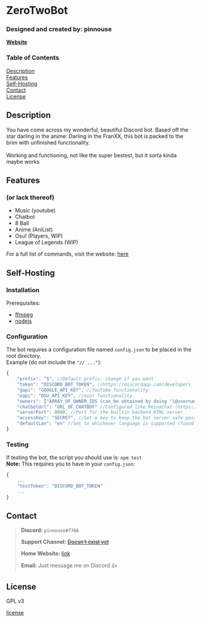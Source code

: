 # ZeroTwoBot
### Designed and created by: pinnouse
**[Website](http://gnowbros.com/zerotwo)**

### Table of Contents
[Description](#description)<br />
[Features](#features)<br />
[Self-Hosting](#self-hosting)<br />
[Contact](#contact)<br />
[License](#license)

## Description
You have come across my wonderful, beautiful Discord bot. Based off the star darling in the anime: Darling in the FranXX, this bot is packed to the brim with unfinished functionality.
<br />
<br />
Working and functioning, not like the super bestest, but it sorta kinda maybe works

## Features
### (or lack thereof)
- Music (youtube)
- Chatbot
- 8 Ball
- Anime (AniList)
- Osu! (Players, WIP)
- League of Legends (WIP)

For a full list of commands, visit the website: [here](http://gnowbros.com/zerotwo)

## Self-Hosting
### Installation

Prerequisites:
- [ffmpeg](https://www.ffmpeg.org)
- [nodejs](https://nodejs.org)

### Configuration
The bot requires a configuration file named ` config.json ` to be placed in the root directory.
<br />
Example (do not include the `"// ..."`):

```js
{
    "prefix": "$", //Default prefix, change if you want
    "token": "DISCORD_BOT_TOKEN", //https://discordapp.com/developers
    "gapi": "GOOGLE_API_KEY", //YouTube functionality
    "oapi": "OSU_API_KEY", //osu! functionality
    "owners": ["ARRAY_OF_OWNER_IDS (can be obtained by doing '\@username#tag'"], //So you can use the kill command
    "chatbotUrl": "URL_OF_CHATBOT" //Configured like ReinaChat (https://github.com/pinnoues/ReinaChat)
    "serverPort": 8080, //Port for the builtin backend HTML server
    "accessKey": "SECRET", //Set a key to keep the bot server safe passed as a GET 'key=' argument
    "defaultLan": "en" //Set to whichever language is supported (found in ./locales/)
}
```

### Testing
If testing the bot, the script you should use is: `npm test`
<br />
**Note:** This requires you to have in your ` config.json `:

```js
{
    ...
    "testToken": "DISCORD_BOT_TOKEN"
    ...
}
```

## Contact

> **Discord:** `pinnouse#7766`
>
> **Support Channel:** ~~[Doesn't exist yet]()~~
>
> **Home Website:** [link](http://gnowbros.com)
>
> **Email:** Just message me on Discord 👍

## License
GPL v3

[license](./LICENSE)
